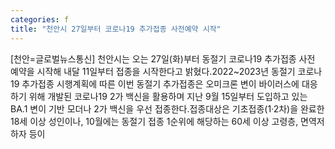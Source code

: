 ```yaml
---
categories: f
title: "천안시 27일부터 코로나19 추가접종 사전예약 시작"
---
```

[천안=글로벌뉴스통신] 천안시는 오는 27일(화)부터 동절기 코로나19 추가접종 사전 예약을 시작해 내달 11일부터 접종을 시작한다고 밝혔다.2022~2023년 동절기 코로나19 추가접종 시행계획에 따른 이번 동절기 추가접종은 오미크론 변이 바이러스에 대응하기 위해 개발된 코로나19 2가 백신을 활용하며 지난 9월 15일부터 도입하고 있는 BA.1 변이 기반 모더나 2가 백신을 우선 접종한다.접종대상은 기초접종(1·2차)을 완료한 18세 이상 성인이나, 10월에는 동절기 접종 1순위에 해당하는 60세 이상 고령층, 면역저하자 등이